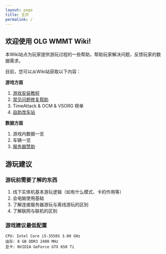 ```yaml
---
layout: page
title: 主页
permalink: /
---
```


## 欢迎使用 OLG WMMT Wiki!

本Wiki站点为玩家提供游玩过程的一些帮助，帮助玩家解决问题，反馈玩家的数据需求。  

目前，您可以从Wiki站获取以下内容：  

**游戏方面**

1. [游戏安装教程](https://olg-wmmt.top/docs/started/%E6%B8%B8%E6%88%8F%E5%AE%89%E8%A3%85%E6%95%99%E7%A8%8B)
2. [常见问题修复帮助](https://olg-wmmt.top/docs/started/%E5%B8%B8%E8%A7%81%E9%97%AE%E9%A2%98%E4%BF%AE%E5%A4%8D%E5%B8%AE%E5%8A%A9)
3. TimeAttack & OCM & VSORG 榜单
4. [自助改车站](https://olg-wmmt.top/docs/game_data/%E8%87%AA%E5%8A%A9%E6%94%B9%E8%BD%A6%E7%AB%99)

**数据方面**

1. 游戏内数据一览
2. 车辆一览
3. [服务器赞助](https://olg-wmmt.top/docs/game_data/%E6%9C%8D%E5%8A%A1%E5%99%A8%E8%B5%9E%E5%8A%A9)

## 游玩建议

### 游玩前需要了解的东西

1. 线下实体机基本游玩逻辑（如有什么模式、卡的作用等）
2. 会电脑使用基础
3. 了解连接服务器游玩与离线游玩的区别
4. 了解联网与联机的区别

### 游戏建议最低配置

```
CPU: Intel Core i5-3550S 3.00 GHz  
运存: 8 GB DDR3 2400 MHz  
显卡: NVIDIA GeForce GTX 650 Ti  
```
